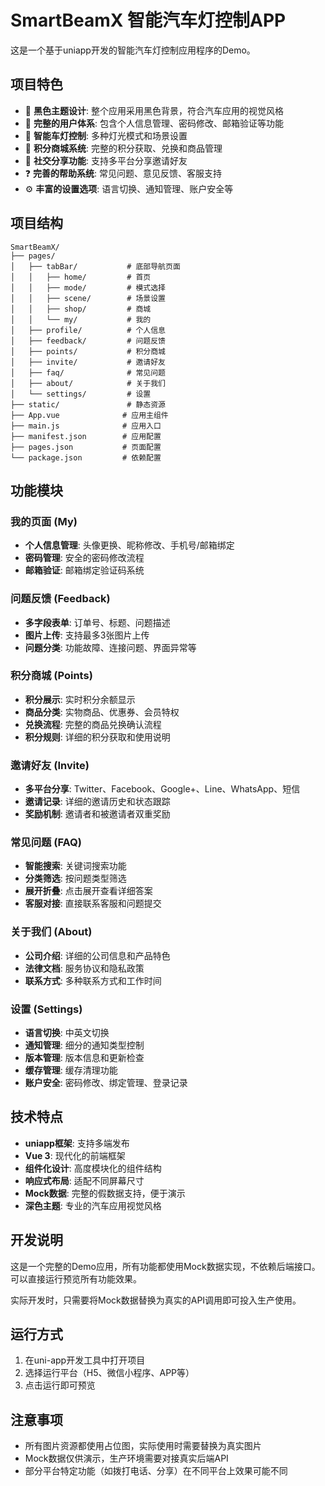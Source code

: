 # SmartBeamX 智能汽车灯控制APP

这是一个基于uniapp开发的智能汽车灯控制应用程序的Demo。

## 项目特色

- 🎨 **黑色主题设计**: 整个应用采用黑色背景，符合汽车应用的视觉风格
- 📱 **完整的用户体系**: 包含个人信息管理、密码修改、邮箱验证等功能
- 🔧 **智能车灯控制**: 多种灯光模式和场景设置
- 🎁 **积分商城系统**: 完整的积分获取、兑换和商品管理
- 👥 **社交分享功能**: 支持多平台分享邀请好友
- ❓ **完善的帮助系统**: 常见问题、意见反馈、客服支持
- ⚙️ **丰富的设置选项**: 语言切换、通知管理、账户安全等

## 项目结构

```
SmartBeamX/
├── pages/
│   ├── tabBar/           # 底部导航页面
│   │   ├── home/         # 首页
│   │   ├── mode/         # 模式选择
│   │   ├── scene/        # 场景设置
│   │   ├── shop/         # 商城
│   │   └── my/           # 我的
│   ├── profile/          # 个人信息
│   ├── feedback/         # 问题反馈
│   ├── points/           # 积分商城
│   ├── invite/           # 邀请好友
│   ├── faq/              # 常见问题
│   ├── about/            # 关于我们
│   └── settings/         # 设置
├── static/               # 静态资源
├── App.vue              # 应用主组件
├── main.js              # 应用入口
├── manifest.json        # 应用配置
├── pages.json           # 页面配置
└── package.json         # 依赖配置
```

## 功能模块

### 我的页面 (My)
- **个人信息管理**: 头像更换、昵称修改、手机号/邮箱绑定
- **密码管理**: 安全的密码修改流程
- **邮箱验证**: 邮箱绑定验证码系统

### 问题反馈 (Feedback)
- **多字段表单**: 订单号、标题、问题描述
- **图片上传**: 支持最多3张图片上传
- **问题分类**: 功能故障、连接问题、界面异常等

### 积分商城 (Points)
- **积分展示**: 实时积分余额显示
- **商品分类**: 实物商品、优惠券、会员特权
- **兑换流程**: 完整的商品兑换确认流程
- **积分规则**: 详细的积分获取和使用说明

### 邀请好友 (Invite)
- **多平台分享**: Twitter、Facebook、Google+、Line、WhatsApp、短信
- **邀请记录**: 详细的邀请历史和状态跟踪
- **奖励机制**: 邀请者和被邀请者双重奖励

### 常见问题 (FAQ)
- **智能搜索**: 关键词搜索功能
- **分类筛选**: 按问题类型筛选
- **展开折叠**: 点击展开查看详细答案
- **客服对接**: 直接联系客服和问题提交

### 关于我们 (About)
- **公司介绍**: 详细的公司信息和产品特色
- **法律文档**: 服务协议和隐私政策
- **联系方式**: 多种联系方式和工作时间

### 设置 (Settings)
- **语言切换**: 中英文切换
- **通知管理**: 细分的通知类型控制
- **版本管理**: 版本信息和更新检查
- **缓存管理**: 缓存清理功能
- **账户安全**: 密码修改、绑定管理、登录记录

## 技术特点

- **uniapp框架**: 支持多端发布
- **Vue 3**: 现代化的前端框架
- **组件化设计**: 高度模块化的组件结构
- **响应式布局**: 适配不同屏幕尺寸
- **Mock数据**: 完整的假数据支持，便于演示
- **深色主题**: 专业的汽车应用视觉风格

## 开发说明

这是一个完整的Demo应用，所有功能都使用Mock数据实现，不依赖后端接口。可以直接运行预览所有功能效果。

实际开发时，只需要将Mock数据替换为真实的API调用即可投入生产使用。

## 运行方式

1. 在uni-app开发工具中打开项目
2. 选择运行平台（H5、微信小程序、APP等）
3. 点击运行即可预览

## 注意事项

- 所有图片资源都使用占位图，实际使用时需要替换为真实图片
- Mock数据仅供演示，生产环境需要对接真实后端API
- 部分平台特定功能（如拨打电话、分享）在不同平台上效果可能不同
